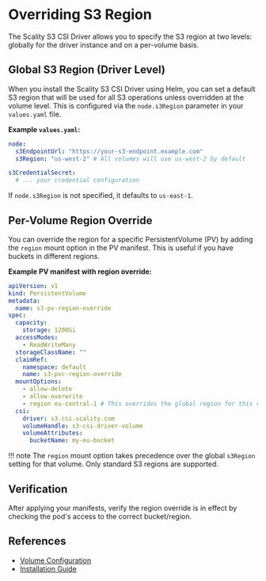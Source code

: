 # Overriding S3 Region

The Scality S3 CSI Driver allows you to specify the S3 region at two levels: globally for the driver instance and on a per-volume basis.

## Global S3 Region (Driver Level)

When you install the Scality S3 CSI Driver using Helm, you can set a default S3 region that will be used for all S3 operations unless overridden at the volume level.
This is configured via the `node.s3Region` parameter in your `values.yaml` file.

**Example `values.yaml`:**

```yaml
node:
  s3EndpointUrl: "https://your-s3-endpoint.example.com"
  s3Region: "us-west-2" # All volumes will use us-west-2 by default

s3CredentialSecret:
  # ... your credential configuration
```

If `node.s3Region` is not specified, it defaults to `us-east-1`.

## Per-Volume Region Override

You can override the region for a specific PersistentVolume (PV) by adding the `region` mount option in the PV manifest. This is useful if you have buckets in different regions.

**Example PV manifest with region override:**

```yaml
apiVersion: v1
kind: PersistentVolume
metadata:
  name: s3-pv-region-override
spec:
  capacity:
    storage: 1200Gi
  accessModes:
    - ReadWriteMany
  storageClassName: ""
  claimRef:
    namespace: default
    name: s3-pvc-region-override
  mountOptions:
    - allow-delete
    - allow-overwrite
    - region eu-central-1 # This overrides the global region for this volume
  csi:
    driver: s3.csi.scality.com
    volumeHandle: s3-csi-driver-volume
    volumeAttributes:
      bucketName: my-eu-bucket
```

!!! note
    The `region` mount option takes precedence over the global `s3Region` setting for that volume.
    Only standard S3 regions are supported.

## Verification

After applying your manifests, verify the region override is in effect by checking the pod's access to the correct bucket/region.

## References

- [Volume Configuration](../configuration/volume-configuration.md)
- [Installation Guide](../installation.md)
